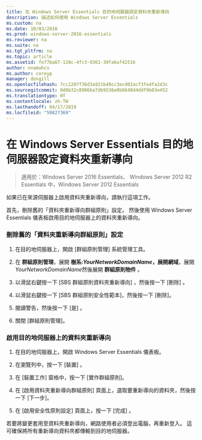 ```yaml
---
title: 在 Windows Server Essentials 目的地伺服器設定資料夾重新導向
description: 描述如何使用 Windows Server Essentials
ms.custom: na
ms.date: 10/03/2016
ms.prod: windows-server-2016-essentials
ms.reviewer: na
ms.suite: na
ms.tgt_pltfrm: na
ms.topic: article
ms.assetid: fe77ba67-128c-4fc3-9361-30fa6af42516
author: nnamuhcs
ms.author: coreyp
manager: dongill
ms.openlocfilehash: 7cc1207f36d3a921b49cc3ecd02acf3fe4fa243c
ms.sourcegitcommit: 0d0b32c8986ba7db9536e0b8648d4ddf9b03e452
ms.translationtype: HT
ms.contentlocale: zh-TW
ms.lasthandoff: 04/17/2019
ms.locfileid: "59827369"
---
```

# <a name="configure-folder-redirection-on-the-windows-server-essentials-destination-server"></a>在 Windows Server Essentials 目的地伺服器設定資料夾重新導向

>適用於：Windows Server 2016 Essentials、 Windows Server 2012 R2 Essentials 中，Windows Server 2012 Essentials

如果已在來源伺服器上啟用資料夾重新導向，請執行這項工作。  
  
 首先，刪除舊的「資料夾重新導向群組原則」設定。 然後使用 Windows Server Essentials 儀表板啟用目的地伺服器上的資料夾重新導向。  
  
### <a name="to-delete-the-old-folder-redirection-group-policy-setting"></a>刪除舊的「資料夾重新導向群組原則」設定  
  
1.  在目的地伺服器上，開啟 [群組原則管理] 系統管理工具。  
  
2.  在 **群組原則管理**，展開 **樹系:***YourNetworkDomainName*，展開**網域**，展開*YourNetworkDomainName*然後展開 **群組原則物件** 。  
  
3.  以滑鼠右鍵按一下 [SBS 群組原則資料夾重新導向] ，然後按一下 [刪除] 。  
  
4.  以滑鼠右鍵按一下 [SBS 群組原則安全性範本]，然後按一下 [刪除]。  
  
5.  閱讀警告，然後按一下 [是] 。  
  
6.  關閉 [群組原則管理]。  
  
### <a name="to-enable-folder-redirection-on-the-destination-server"></a>啟用目的地伺服器上的資料夾重新導向  
  
1.  在目的地伺服器上，開啟 Windows Server Essentials 儀表板。  
  
2.  在瀏覽列中，按一下 [裝置] 。  
  
3.  在 [裝置工作] 窗格中，按一下 [實作群組原則]。  
  
4.  在 [啟用資料夾重新導向群組原則] 頁面上，選取要重新導向的資料夾，然後按一下 [下一步]。  
  
5.  在 [啟用安全性原則設定]  頁面上，按一下 [完成] 。  
  
 若要將變更套用至資料夾重新導向，網路使用者必須登出電腦，再重新登入。 這可確保將所有重新導向資料夾都傳輸到目的地伺服器。
